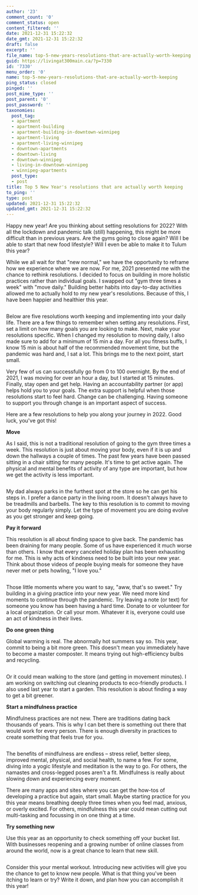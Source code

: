 ```yaml
---
author: '23'
comment_count: '0'
comment_status: open
content_filtered: ''
date: 2021-12-31 15:22:32
date_gmt: 2021-12-31 15:22:32
draft: false
excerpt: ''
file_name: top-5-new-years-resolutions-that-are-actually-worth-keeping.md
guid: https://livingat300main.ca/?p=7330
id: '7330'
menu_order: '0'
name: top-5-new-years-resolutions-that-are-actually-worth-keeping
ping_status: closed
pinged: ''
post_mime_type: ''
post_parent: '0'
post_password: ''
taxonomies:
  post_tag:
  - apartment
  - apartment-building
  - apartment-building-in-downtown-winnipeg
  - apartment-living
  - apartment-living-winnipeg
  - downtown-apartments
  - downtown-living
  - downtown-winnipeg
  - living-in-downtown-winnipeg
  - winnipeg-apartments
  post_type:
  - post
title: Top 5 New Year's resolutions that are actually worth keeping
to_ping: ''
type: post
updated: 2021-12-31 15:22:32
updated_gmt: 2021-12-31 15:22:32
---
```

<!-- wp:paragraph -->
<p>Happy new year! Are you thinking about setting resolutions for 2022? With all the lockdown and pandemic talk (still) happening, this might be more difficult than in previous years. Are the gyms going to close again? Will I be able to start that new food lifestyle? Will I even be able to make it to Tulum this year?</p>
<!-- /wp:paragraph -->

<!-- wp:paragraph -->
<p>While we all wait for that "new normal," we have the opportunity to reframe how we experience where we are now. For me, 2021 presented me with the chance to rethink resolutions. I decided to focus on building in more holistic practices rather than individual goals. I swapped out "gym three times a week" with "move daily." Building better habits into day-to-day activities allowed me to actually hold to my new year's resolutions. Because of this, I have been happier and healthier this year.</p>
<!-- /wp:paragraph -->

<!-- wp:image {"id":7342,"sizeSlug":"large","linkDestination":"none"} -->
<figure class="wp-block-image size-large"><img src="https://livingat300main.ca/wp-content/uploads/2021/12/b2-1-1024x682.jpg" alt="" class="wp-image-7342"/></figure>
<!-- /wp:image -->

<!-- wp:paragraph -->
<p>Below are five resolutions worth keeping and implementing into your daily life. There are a few things to remember when setting any resolutions. First, set a limit on how many goals you are looking to make. Next, make your resolutions specific. When I changed my resolution to moving daily, I also made sure to add for a minimum of 15 min a day. For all you fitness buffs, I know 15 min is about half of the recommended movement time, but the pandemic was hard and, I sat a lot. This brings me to the next point, start small.</p>
<!-- /wp:paragraph -->

<!-- wp:paragraph -->
<p>Very few of us can successfully go from 0 to 100 overnight. By the end of 2021, I was moving for over an hour a day, but I started at 15 minutes. Finally, stay open and get help. Having an accountability partner (or app) helps hold you to your goals. The extra support is helpful when those resolutions start to feel hard. Change can be challenging. Having someone to support you through change is an important aspect of success.</p>
<!-- /wp:paragraph -->

<!-- wp:paragraph -->
<p>Here are a few resolutions to help you along your journey in 2022. Good luck, you've got this! &nbsp;</p>
<!-- /wp:paragraph -->

<!-- wp:paragraph -->
<p><strong>Move</strong></p>
<!-- /wp:paragraph -->

<!-- wp:paragraph -->
<p>As I said, this is not a traditional resolution of going to the gym three times a week. This resolution is just about moving your body, even if it is up and down the hallways a couple of times. The past few years have been passed sitting in a chair sitting for many people. It's time to get active again. The physical and mental benefits of activity of any type are important, but how we get the activity is less important.</p>
<!-- /wp:paragraph -->

<!-- wp:image {"id":7337,"sizeSlug":"large","linkDestination":"none"} -->
<figure class="wp-block-image size-large"><img src="https://livingat300main.ca/wp-content/uploads/2021/12/b3-1-1024x682.jpg" alt="" class="wp-image-7337"/></figure>
<!-- /wp:image -->

<!-- wp:paragraph -->
<p>My dad always parks in the furthest spot at the store so he can get his steps in. I prefer a dance party in the living room. It doesn't always have to be treadmills and barbells. The key to this resolution is to commit to moving your body regularly simply. Let the type of movement you are doing evolve as you get stronger and keep going.</p>
<!-- /wp:paragraph -->

<!-- wp:paragraph -->
<p><strong>Pay it forward</strong></p>
<!-- /wp:paragraph -->

<!-- wp:paragraph -->
<p>This resolution is all about finding space to give back. The pandemic has been draining for many people. Some of us have experienced it much worse than others. I know that every canceled holiday plan has been exhausting for me. This is why acts of kindness need to be built into your new year. Think about those videos of people buying meals for someone they have never met or pets howling, "I love you."</p>
<!-- /wp:paragraph -->

<!-- wp:image {"id":7338,"sizeSlug":"large","linkDestination":"none"} -->
<figure class="wp-block-image size-large"><img src="https://livingat300main.ca/wp-content/uploads/2021/12/b4-1-1024x683.jpg" alt="" class="wp-image-7338"/></figure>
<!-- /wp:image -->

<!-- wp:paragraph -->
<p>Those little moments where you want to say, "aww, that's so sweet." Try building in a giving practice into your new year. We need more kind moments to continue through the pandemic. Try leaving a note (or text) for someone you know has been having a hard time. Donate to or volunteer for a local organization. Or call your mom. Whatever it is, everyone could use an act of kindness in their lives. &nbsp;</p>
<!-- /wp:paragraph -->

<!-- wp:paragraph -->
<p><strong>Do one green thing</strong></p>
<!-- /wp:paragraph -->

<!-- wp:paragraph -->
<p>Global warming is real. The abnormally hot summers say so. This year, commit to being a bit more green. This doesn't mean you immediately have to become a master composter. It means trying out high-efficiency bulbs and recycling. </p>
<!-- /wp:paragraph -->

<!-- wp:image {"id":7339,"sizeSlug":"large","linkDestination":"none"} -->
<figure class="wp-block-image size-large"><img src="https://livingat300main.ca/wp-content/uploads/2021/12/b5-2-1024x683.jpg" alt="" class="wp-image-7339"/></figure>
<!-- /wp:image -->

<!-- wp:paragraph -->
<p>Or it could mean walking to the store (and getting in movement minutes). I am working on switching out cleaning products to eco-friendly products. I also used last year to start a garden. This resolution is about finding a way to get a bit greener.</p>
<!-- /wp:paragraph -->

<!-- wp:paragraph -->
<p><strong>Start a mindfulness practice</strong></p>
<!-- /wp:paragraph -->

<!-- wp:paragraph -->
<p>Mindfulness practices are not new. There are traditions dating back thousands of years. This is why I can bet there is something out there that would work for every person. There is enough diversity in practices to create something that feels true for you.</p>
<!-- /wp:paragraph -->

<!-- wp:image {"id":7340,"sizeSlug":"large","linkDestination":"none"} -->
<figure class="wp-block-image size-large"><img src="https://livingat300main.ca/wp-content/uploads/2021/12/b6-1-1024x683.jpg" alt="" class="wp-image-7340"/></figure>
<!-- /wp:image -->

<!-- wp:paragraph -->
<p>The benefits of mindfulness are endless – stress relief, better sleep, improved mental, physical, and social health, to name a few. For some, diving into a yogic lifestyle and meditation is the way to go. For others, the namastes and cross-legged poses aren't a fit. Mindfulness is really about slowing down and experiencing every moment.</p>
<!-- /wp:paragraph -->

<!-- wp:paragraph -->
<p>There are many apps and sites where you can get the how-tos of developing a practice but again, start small. Maybe starting practice for you this year means breathing deeply three times when you feel mad, anxious, or overly excited. For others, mindfulness this year could mean cutting out multi-tasking and focussing in on one thing at a time.&nbsp;</p>
<!-- /wp:paragraph -->

<!-- wp:paragraph -->
<p><strong>Try something new</strong></p>
<!-- /wp:paragraph -->

<!-- wp:paragraph -->
<p>Use this year as an opportunity to check something off your bucket list. With businesses reopening and a growing number of online classes from around the world, now is a great chance to learn that new skill. </p>
<!-- /wp:paragraph -->

<!-- wp:image {"id":7341,"sizeSlug":"large","linkDestination":"none"} -->
<figure class="wp-block-image size-large"><img src="https://livingat300main.ca/wp-content/uploads/2021/12/b7-1024x683.jpg" alt="" class="wp-image-7341"/></figure>
<!-- /wp:image -->

<!-- wp:paragraph -->
<p>Consider this your mental workout. Introducing new activities will give you the chance to get to know new people. What is that thing you've been itching to learn or try? Write it down, and plan how you can accomplish it this year!</p>
<!-- /wp:paragraph -->